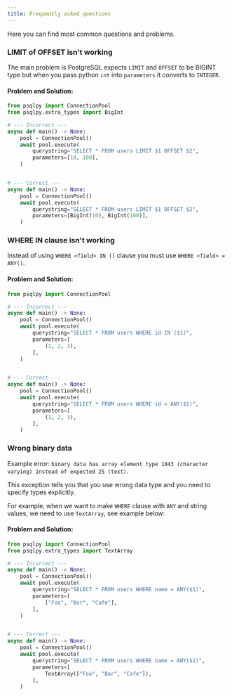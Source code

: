 ```yaml
---
title: Frequently asked questions
---
```


Here you can find most common questions and problems.

### LIMIT of OFFSET isn't working
The main problem is PostgreSQL expects `LIMIT` and `OFFSET` to be BIGINT type but when you pass python `int` into `parameters` it converts to `INTEGER`.

#### Problem and Solution:
```python
from psqlpy import ConnectionPool
from psqlpy.extra_types import BigInt

# --- Incorrect ---
async def main() -> None:
    pool = ConnectionPool()
    await pool.execute(
        querystring="SELECT * FROM users LIMIT $1 OFFSET $2",
        parameters=[10, 100],
    )


# --- Correct ---
async def main() -> None:
    pool = ConnectionPool()
    await pool.execute(
        querystring="SELECT * FROM users LIMIT $1 OFFSET $2",
        parameters=[BigInt(10), BigInt(100)],
    )
```

### WHERE IN clause isn't working
Instead of using `WHERE <field> IN ()` clause you must use `WHERE <field> = ANY()`.

#### Problem and Solution:
```python
from psqlpy import ConnectionPool

# --- Incorrect ---
async def main() -> None:
    pool = ConnectionPool()
    await pool.execute(
        querystring="SELECT * FROM users WHERE id IN ($1)",
        parameters=[
            (1, 2, 3),
        ],
    )


# --- Correct ---
async def main() -> None:
    pool = ConnectionPool()
    await pool.execute(
        querystring="SELECT * FROM users WHERE id = ANY($1)",
        parameters=[
            (1, 2, 3),
        ],
    )
```

### Wrong binary data

Example error: `binary data has array element type 1043 (character varying) instead of expected 25 (text)`.

This exception tells you that you use wrong data type and you need to specify types explicitly.

For example, when we want to make `WHERE` clause with `ANY` and string values, we need to use `TextArray`, see example below:

#### Problem and Solution:
```python
from psqlpy import ConnectionPool
from psqlpy.extra_types import TextArray

# --- Incorrect ---
async def main() -> None:
    pool = ConnectionPool()
    await pool.execute(
        querystring="SELECT * FROM users WHERE name = ANY($1)",
        parameters=[
            ["Foo", "Bar", "Cafe"],
        ],
    )


# --- Correct ---
async def main() -> None:
    pool = ConnectionPool()
    await pool.execute(
        querystring="SELECT * FROM users WHERE name = ANY($1)",
        parameters=[
            TextArray(["Foo", "Bar", "Cafe"]),
        ],
    )
```
